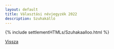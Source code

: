 ```yaml
---
layout: default
title: Választási névjegyzék 2022
description: Szuhakálló
---
```


{% include settlementHTMLs/Szuhakaalloo.html %}

[Vissza](../)